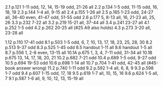 2.1 p.121 1-11 odd, 12, 14, 15-19 odd, 21-26 all
2.2 p.134 1-5 odd, 11-15 odd, 16, 18, 19
2.3 p.144 1-4 all, 9-15 all
2.4 p.155 1-26 all
2.5 p.165 1-23 odd, 24-27 all, 36-40 even, 41-47 odd, 51-55 odd
2.6 p.177 5, 8-13 all, 16, 21-23 all, 25, 26
3.3 p.232 7-22 all
3.2 p.219 15-21 all, 37-44 all
3.4 p.241 23-27 all
4.1 p.252 1-5 odd
4.2 p.262 20-25 all (#25 A9 also holds)
4.3 p.273 3-20 all, 23-28 all

1.12 p.110 17-41 odd
8.1 p.503 1-5 odd, 6, 7, 10, 13, 17, 18, 23, 25, 28, 30
8.2 p.513 9-37 odd
8.3 p.525 1-45 odd
8.5 handout 1-11 all
8.6 handout 1-5 all
8.7 p.556 1, 2-8 even, 13-15 all
10.1A p.675 1, 3, 4, 7-11 odd, 31-34 all
10.1B p.675 13, 14, 17, 18, 20, 21
10.2 p.682 7-21 odd
10.4 p.689 1-5 odd, 9-27 odd
10.5 p.694 19-53 odd
10.6 p.698 1-14 all
10.7 p.704 1-41 odd, 42-45 all (#45-book answer wrong)
11.2 p.740 1-11 odd
9.2 p.592 1-4 all, 6, 8, 9
9.3 p.598 1-7 odd
9.4 p.607 1-15 odd, 17, 18
9.5 p.619 1-7 all, 10, 15, 16
9.6 p.624 1-5 all, 7
9.1 p.587 1-6 all, 9, 10, 12, 13, 15-19 all
